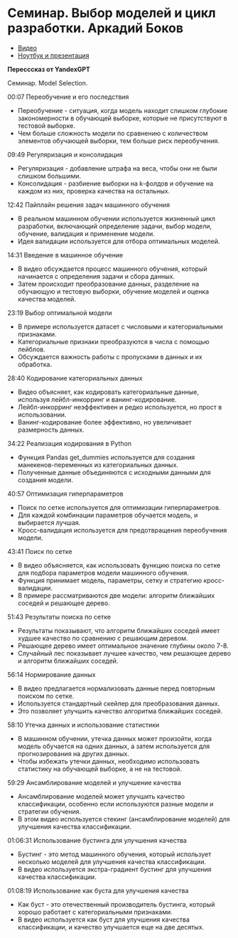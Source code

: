 # Семинар. Выбор моделей и цикл разработки. Аркадий Боков

* [Видео](https://www.youtube.com/watch?v=B03CrtpYDi4)
* [Ноутбук и презентация](https://drive.google.com/drive/folders/1ilj4pCzRMx_sA7aCWX8vECByNMPos28J)


**Пересссказ от YandexGPT**

Семинар. Model Selection.

00:07 Переобучение и его последствия

* Переобучение - ситуация, когда модель находит слишком глубокие закономерности в обучающей выборке, которые не присутствуют в тестовой выборке.
* Чем больше сложность модели по сравнению с количеством элементов обучающей выборки, тем больше риск переобучения.

09:49 Регуляризация и консолидация

* Регуляризация - добавление штрафа на веса, чтобы они не были слишком большими.
* Консолидация - разбиение выборки на k-фолдов и обучение на каждом из них, проверка качества на остальных.

12:42 Пайплайн решения задач машинного обучения

* В реальном машинном обучении используется жизненный цикл разработки, включающий определение задачи, выбор модели, обучение, валидация и применение модели.
* Идея валидации используется для отбора оптимальных моделей.

14:31 Введение в машинное обучение

* В видео обсуждается процесс машинного обучения, который начинается с определения задачи и сбора данных.
* Затем происходит преобразование данных, разделение на обучающую и тестовую выборки, обучение моделей и оценка качества моделей.

23:19 Выбор оптимальной модели

* В примере используется датасет с числовыми и категориальными признаками.
* Категориальные признаки преобразуются в числа с помощью лейблов.
* Обсуждается важность работы с пропусками в данных и их обработка.

28:40 Кодирование категориальных данных

* Видео объясняет, как кодировать категориальные данные, используя лейбл-инкорринг и ванинг-кодирование.
* Лейбл-инкорринг неэффективен и редко используется, но прост в использовании.
* Ванинг-кодирование более эффективно, но увеличивает размерность данных.

34:22 Реализация кодирования в Python

* Функция Pandas get_dummies используется для создания манекенов-переменных из категориальных данных.
* Полученные данные объединяются с исходными данными для создания модели.

40:57 Оптимизация гиперпараметров

* Поиск по сетке используется для оптимизации гиперпараметров.
* Для каждой комбинации параметров обучается модель, и выбирается лучшая.
* Кросс-валидация используется для предотвращения переобучения модели.

43:41 Поиск по сетке

* В видео объясняется, как использовать функцию поиска по сетке для подбора параметров модели машинного обучения.
* Функция принимает модель, параметры, сетку и стратегию кросс-валидации.
* В примере рассматриваются две модели: алгоритм ближайших соседей и решающее дерево.

51:43 Результаты поиска по сетке

* Результаты показывают, что алгоритм ближайших соседей имеет худшее качество по сравнению с решающим деревом.
* Решающее дерево имеет оптимальное значение глубины около 7-8.
* Случайный лес показывает лучшее качество, чем решающее дерево и алгоритм ближайших соседей.

56:14 Нормирование данных

* В видео предлагается нормализовать данные перед повторным поиском по сетке.
* Используется стандартный скейлер для преобразования данных.
* Это позволяет улучшить качество алгоритма ближайших соседей.

58:10 Утечка данных и использование статистики

* В машинном обучении, утечка данных может произойти, когда модель обучается на одних данных, а затем используется для прогнозирования на других данных.
* Чтобы избежать утечки данных, необходимо использовать статистику на обучающей выборке, а не на тестовой.

59:29 Ансамблирование моделей и улучшение качества

* Ансамблирование моделей может улучшить качество классификации, особенно если используются разные модели и стратегии обучения.
* В этом видео используется стекинг (ансамблирование моделей) для улучшения качества классификации.

01:06:31 Использование бустинга для улучшения качества

* Бустинг - это метод машинного обучения, который использует несколько моделей для улучшения качества классификации.
* В видео используется экстра-градиент бустинг для улучшения качества классификации.

01:08:19 Использование как буста для улучшения качества

* Как буст - это отечественный производитель бустинга, который хорошо работает с категориальными признаками.
* В видео используется как буст для улучшения качества классификации, и качество улучшается еще на две десятых.

